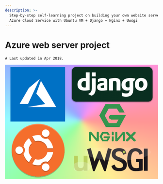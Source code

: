 ```yaml
---
description: >-
  Step-by-step self-learning project on building your own website server using
  Azure Cloud Service with Ubuntu VM + Django + Nginx + Uwsgi
---
```


# Azure web server project

```text
# Last updated in Apr 2018.
```

![](.gitbook/assets/frontpage%20%281%29.png)


